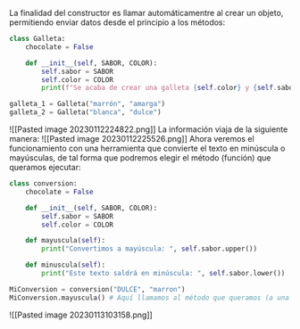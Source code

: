La finalidad del constructor es llamar automáticamentre al crear un objeto, permitiendo enviar datos desde el principio a los métodos:
```python
class Galleta:
    chocolate = False

    def __init__(self, SABOR, COLOR):
        self.sabor = SABOR
        self.color = COLOR
        print(f"Se acaba de crear una galleta {self.color} y {self.sabor}.")

galleta_1 = Galleta("marrón", "amarga")
galleta_2 = Galleta("blanca", "dulce")
```
![[Pasted image 20230112224822.png]]
La información viaja de la siguiente manera:
![[Pasted image 20230112225526.png]]
Ahora veremos el funcionamiento con una herramienta que convierte el texto en minúscula o mayúsculas, de tal forma que podremos elegir el método (función) que queramos ejecutar:

```python
class conversion:
    chocolate = False

    def __init__(self, SABOR, COLOR):
        self.sabor = SABOR
        self.color = COLOR

    def mayuscula(self):
        print("Convertimos a mayúscula: ", self.sabor.upper())

    def minuscula(self):
        print("Este texto saldrá en minúscula: ", self.sabor.lower())

MiConversion = conversion("DULCE", "marron")
MiConversion.mayuscula() # Aquí llamamos al método que queramos (a una función u otra)
```
![[Pasted image 20230113103158.png]]
